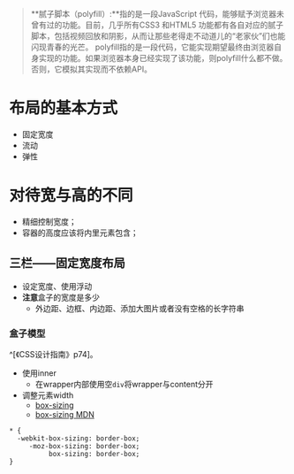 >**腻子脚本（polyfill）:**指的是一段JavaScript 代码，能够赋予浏览器未曾有过的功能。目前，几乎所有CSS3 和HTML5 功能都有各自对应的腻子脚本，包括视频回放和阴影，从而让那些老得走不动道儿的“老家伙”们也能闪现青春的光芒。
polyfill指的是一段代码，它能实现期望最终由浏览器自身实现的功能。如果浏览器本身已经实现了该功能，则polyfill什么都不做。否则，它模拟其实现而不依赖API。

# 布局的基本方式
- 固定宽度
- 流动
- 弹性

# 对待宽与高的不同
- 精细控制宽度；
- 容器的高度应该将内里元素包含；

## 三栏——固定宽度布局

- 设定宽度、使用浮动
- **注意**盒子的宽度是多少 
	- 外边距、边框、内边距、添加大图片或者没有空格的长字符串
### 盒子模型
^[《CSS设计指南》p74]。

- 使用inner
	- 在wrapper内部使用空`div`将wrapper与content分开
- 调整元素width
	- [box-sizing](http://zh.learnlayout.com/box-sizing.html)
	- [box-sizing MDN](https://developer.mozilla.org/en-US/docs/Web/CSS/box-sizing)

```
* {
  -webkit-box-sizing: border-box;
     -moz-box-sizing: border-box;
          box-sizing: border-box;
}
```
